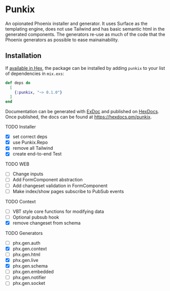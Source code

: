 # Punkix

An opionated Phoenix installer and generator. It uses Surface as the templating engine, 
does not use Tailwind and has basic semantic html in the generated components. The generators
re-use as much of the code that the Phoenix generators as possible to ease mainainability.

## Installation

If [available in Hex](https://hex.pm/docs/publish), the package can be installed
by adding `punkix` to your list of dependencies in `mix.exs`:

```elixir
def deps do
  [
    {:punkix, "~> 0.1.0"}
  ]
end
```

Documentation can be generated with [ExDoc](https://github.com/elixir-lang/ex_doc)
and published on [HexDocs](https://hexdocs.pm). Once published, the docs can
be found at <https://hexdocs.pm/punkix>.

TODO Installer
- [x] set correct deps
- [x] use Punkix.Repo
- [x] remove all Tailwind
- [x] create end-to-end Test

TODO WEB
- [ ] Change inputs
- [ ] Add FormComponent abstraction
- [ ] Add changeset validation in FormComponent
- [ ] Make index/show pages subscribe to PubSub events

TODO Context
- [ ] VBT style core functions for modifying data
- [ ] Optional pubsub hook
- [x] remove changeset from schema
 
TODO Generators
- [ ] phx.gen.auth
- [x] phx.gen.context
- [ ] phx.gen.html
- [x] phx.gen.live
- [x] phx.gen.schema
- [ ] phx.gen.embedded
- [ ] phx.gen.notifier
- [ ] phx.gen.socket

